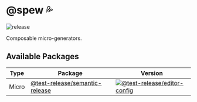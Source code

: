 # @spew 💦

![release](https://github.com/developer239/test-release/workflows/release/badge.svg)

Composable micro-generators.

## Available Packages

|Type  | Package                                                                   | Version                                            | 
|----- | ------------------------------------------------------------------------- | ---------------------------------------------------
|Micro | [@test-release/semantic-release](packages/micro-generators/editor-config) | [![@test-release/editor-config][ef-badge]][ef-npm] | 

[ef-badge]: https://badge.fury.io/js/%40test-release%2Feditor-config.svg
[ef-npm]: https://badge.fury.io/js/%4040test-release%2Feditor-config
